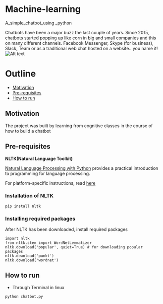 # Machine-learning
A_simple_chatbot_using _python

Chatbots have been a major buzz the last couple of years. Since 2015, chatbots started popping up like corn in big and small companies and this on many different channels. Facebook Messenger, Skype (for business), Slack, Team or as a traditional web chat hosted on a website.. you name it!
![Alt text](https://reactjsexample.com/content/images/2018/07/React-Simple-Chatbot.gif)

# Outline
* [Motivation](#motivation)
* [Pre-requisites](#pre-requisites)
* [How to run](#how-to-run)
## Motivation
 The project was built by learning from cognitive classes in the course of how to build a chatbot
 
## Pre-requisites
**NLTK(Natural Language Toolkit)**

[Natural Language Processing with Python](http://www.nltk.org/book/) provides a practical introduction to programming for language processing.

For platform-specific instructions, read [here](https://www.nltk.org/install.html)

### Installation of NLTK
```
pip install nltk
```
### Installing required packages
After NLTK has been downloaded, install required packages
```
import nltk
from nltk.stem import WordNetLemmatizer
nltk.download('popular', quiet=True) # for downloading popular packages
nltk.download('punkt') 
nltk.download('wordnet') 
```

## How to run

* Through Terminal in linux
```
python chatbot.py
```
